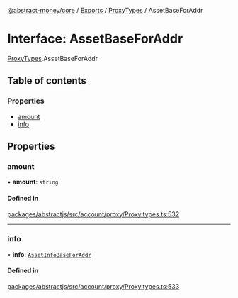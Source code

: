 [@abstract-money/core](../README.md) / [Exports](../modules.md) / [ProxyTypes](../modules/ProxyTypes.md) / AssetBaseForAddr

# Interface: AssetBaseForAddr

[ProxyTypes](../modules/ProxyTypes.md).AssetBaseForAddr

## Table of contents

### Properties

- [amount](ProxyTypes.AssetBaseForAddr.md#amount)
- [info](ProxyTypes.AssetBaseForAddr.md#info)

## Properties

### amount

• **amount**: `string`

#### Defined in

[packages/abstractjs/src/account/proxy/Proxy.types.ts:532](https://github.com/AbstractSDK/frontend/blob/07410073/packages/abstractjs/src/account/proxy/Proxy.types.ts#L532)

___

### info

• **info**: [`AssetInfoBaseForAddr`](../modules/ProxyTypes.md#assetinfobaseforaddr)

#### Defined in

[packages/abstractjs/src/account/proxy/Proxy.types.ts:533](https://github.com/AbstractSDK/frontend/blob/07410073/packages/abstractjs/src/account/proxy/Proxy.types.ts#L533)
